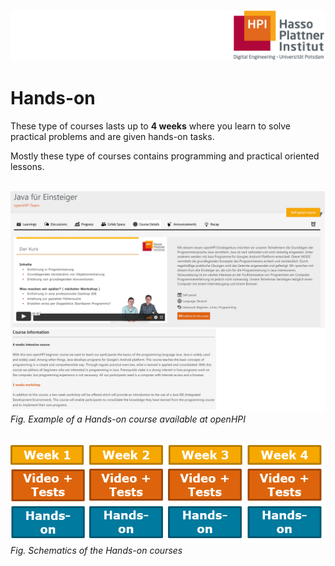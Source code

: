 ![HPI Logo](../../../img/HPI_Logo.png)

# Hands-on

These type of courses lasts up to **4 weeks** where you learn to solve practical problems and are given hands-on tasks.  

Mostly these type of courses contains programming and practical oriented lessons.  
<br>


![handson course](../../../img/bestpractices/projectmanagement/handson_course.png)  
*Fig. Example of a Hands-on course available at openHPI*  
<br>

![handson](../../../img/bestpractices/projectmanagement/hands_on.png)  
*Fig. Schematics of the Hands-on courses*